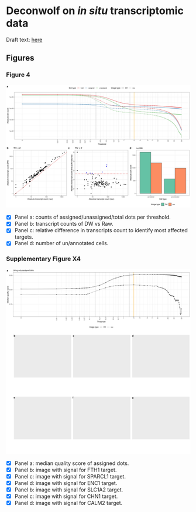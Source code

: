 # Deconwolf on *in situ* transcriptomic data

Draft text: [here](https://docs.google.com/document/d/1FSr8qI8tQaduHLGC90o6I0BiqRBBGtMpNCI8gJZRguQ/edit)

## Figures

### Figure 4

![Fig.4](figures/fig_4.jpg)

- [x] Panel a: counts of assigned/unassigned/total dots per threshold.
- [x] Panel b: transcript counts of DW vs Raw.
- [x] Panel c: relative difference in transcripts count to identify most affected targets.
- [x] Panel d: number of un/annotated cells.

### Supplementary Figure X4

![Supp.Fig.X4](figures/supp_fig_x4.jpg)

- [x] Panel a: median quality score of assigned dots.
- [x] Panel b: image with signal for FTH1 target.
- [x] Panel c: image with signal for SPARCL1 target.
- [x] Panel d: image with signal for ENC1 target.
- [x] Panel b: image with signal for SLC1A2 target.
- [x] Panel c: image with signal for CHN1 target.
- [x] Panel d: image with signal for CALM2 target.
